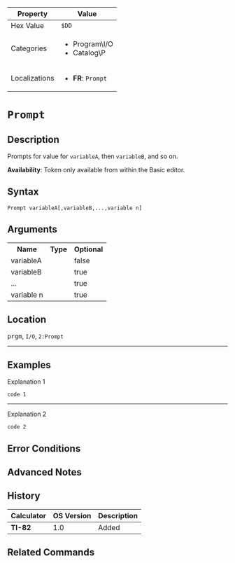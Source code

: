 | Property      | Value |
|---------------|-------|
| Hex Value     | `$DD`|
| Categories    | <ul><li>Program\I/O</li><li>Catalog\P</li></ul> |
| Localizations | <ul><li><b>FR</b>: `Prompt `</li></ul> |

# `Prompt `

## Description
Prompts for value for `variableA`, then `variableB`, and so on.


<b>Availability</b>: Token only available from within the Basic editor.

## Syntax
`Prompt variableA[,variableB,...,variable n]`

## Arguments
<table>
<tr><th>Name</th><th>Type</th><th>Optional</th></tr>

<tr><td>variableA</td><td></td><td>false</td></tr>

<tr><td>variableB</td><td></td><td>true</td></tr>

<tr><td>...</td><td></td><td>true</td></tr>

<tr><td>variable n</td><td></td><td>true</td></tr>

</table>

## Location
<kbd>prgm</kbd>, `I/O`, `2:Prompt`
<hr>

## Examples

Explanation 1
```ti-basic
code 1
```
---
Explanation 2
```ti-basic
code 2
```

## Error Conditions


## Advanced Notes


## History
| Calculator | OS Version | Description |
|------------|------------|-------------|
| <b>TI-82</b> | 1.0 | Added

## Related Commands

    
